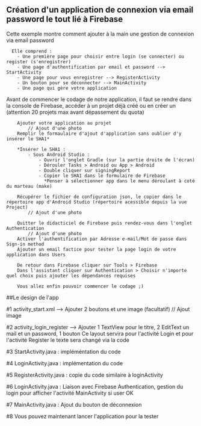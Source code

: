 ## Création d'un application de connexion via email password le tout lié à Firebase

Cette exemple montre comment ajouter à la main une gestion de connexion via email password
     
      Elle comprend : 
        - Une première page pour choisir entre login (se connecter) ou register (s'enregistrer)
        - Une page d'authentification par email et password --> StartActivity
        - Une page pour vous enregistrer --> RegisterActivity
        - Un bouton pour se déconnecter --> MainActivity
        - Une page qui gère votre application

Avant de commencer le codage de notre application, il faut se rendre dans la console de Firebase,
     accéder à un projet déjà créé ou en créer un (attention 20 projets max avant dépassement du quota)
     
        Ajouter votre application au projet
            // Ajout d'une photo
        Remplir le formaulaire d'ajout d'application sans oublier d'y insérer le SHA1*
        
        *Insérer le SHA1 :
            - Sous Android Studio :
                - Ouvrir l'onglet Gradle (sur la partie droite de l'écran)
                - Dérouler Tasks > Android ou App > Android 
                - Double cliquer sur signingReport
                - Copier le SHA1 dans le formulaire de Firebase
                  *Penser à sélectionner app dans le menu déroulant à coté du marteau (make) 

        Récupérer le fichier de configuration json, le copier dans le répertoire app d'Android Studio (répertoire acessible depuis la vue Project)
            // Ajout d'une photo
        
        Quitter le didacticiel de Firebase puis rendez-vous dans l'onglet Authentication
            // Ajout d'une photo
        Activer l'authentification par Adresse e-mail/Mot de passe dans Sign-in method
        Ajouter un email factice pour tester la page login de votre application dans Users
     
        De retour dans Firebase cliquer sur Tools > Firebase
        Dans l'assistant cliquer sur Authentication > Choisir n'importe quel choix puis ajouter les dépendances requises          

        Vous allez enfin pouvoir commencer le codage ;)
                
##Le design de l'app

#1 activity_start.xml --> Ajouter 2 boutons et une image (facultatif)
        // Ajout image 
     
#2 activity_login_register --> Ajouter 1 TextView pour le titre, 2 EditText un mail et un password, 1 bouton
    Ce layout servira pour l'activité Login et pour l'activité Register le texte sera changé via la code  

#3 StartActivity.java : impléméntation du code

#4 LoginActivity.java : implémentation du code

#5 RegisterActivity.java : copie du code similaire à loginActivity

#6 LoginActivity.java : Liaison avec Firebase Authentication, gestion du login pour afficher l'activité MainActivity si user OK

#7 MainActivity.java : Ajout du bouton de déconnexion

#8 Vous pouvez maintenant lancer l'application pour la tester
        
        